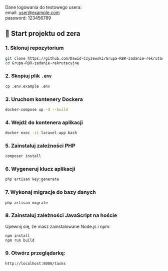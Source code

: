 Dane logowania do testowego usera: <br>
email: user@example.com <br>
password: 123456789

## 🚀 Start projektu od zera

### 1. Sklonuj repozytorium

```bash
git clone https://github.com/Dawid-Czyzewski/Grupa-RBR-zadanie-rekrutacyjne.git
cd Grupa-RBR-zadanie-rekrutacyjne


```

### 2. Skopiuj plik `.env`

```bash
cp .env.example .env
```

### 3. Uruchom kontenery Dockera

```bash
docker-compose up -d --build

```

### 4. Wejdź do kontenera aplikacji

```bash
docker exec -it laravel-app bash
```

### 5. Zainstaluj zależności PHP

```bash
composer install

```

### 6. Wygeneruj klucz aplikacji

```bash
php artisan key:generate
```

### 7. Wykonaj migracje do bazy danych

```bash
php artisan migrate

```

### 8. Zainstaluj zależności JavaScript na hoście

Upewnij się, że masz zainstalowane Node.js i npm:

```bash
npm install
npm run build

```

### 9. Otwórz przeglądarkę:

```text
http://localhost:8000/tasks
```
